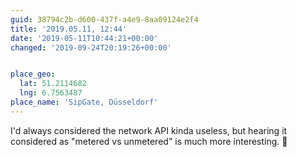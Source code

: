 ```yaml
---
guid: 38794c2b-d600-437f-a4e9-8aa09124e2f4
title: '2019.05.11, 12:44'
date: '2019-05-11T10:44:21+00:00'
changed: '2019-09-24T20:19:26+00:00'


place_geo:
  lat: 51.2114682
  lng: 6.7563487
place_name: 'SipGate, Düsseldorf'
---
```


I'd always considered the network API kinda useless, but hearing it considered as "metered vs unmetered" is much more interesting. 🤔
